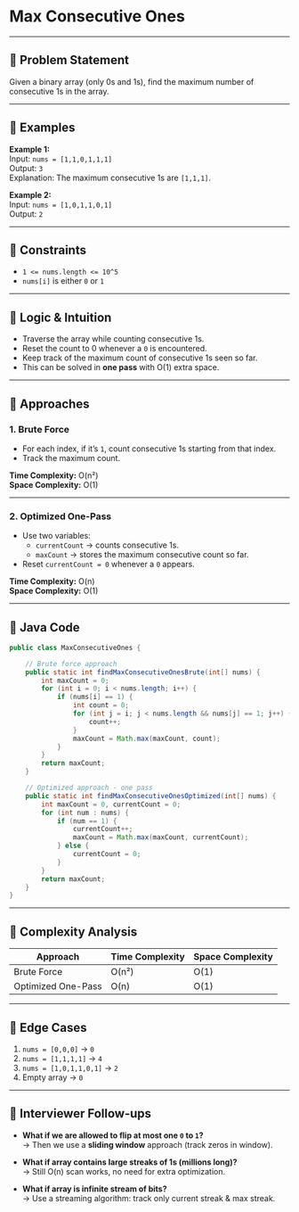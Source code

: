 # Max Consecutive Ones

---

## 🔹 Problem Statement
Given a binary array (only 0s and 1s), find the maximum number of consecutive 1s in the array.

---

## 🔹 Examples
**Example 1:**  
Input: `nums = [1,1,0,1,1,1]`  
Output: `3`  
Explanation: The maximum consecutive 1s are `[1,1,1]`.

**Example 2:**  
Input: `nums = [1,0,1,1,0,1]`  
Output: `2`

---

## 🔹 Constraints
- `1 <= nums.length <= 10^5`
- `nums[i]` is either `0` or `1`

---

## 🔹 Logic & Intuition
- Traverse the array while counting consecutive 1s.
- Reset the count to 0 whenever a `0` is encountered.
- Keep track of the maximum count of consecutive 1s seen so far.
- This can be solved in **one pass** with O(1) extra space.

---

## 🔹 Approaches

### 1. Brute Force
- For each index, if it’s `1`, count consecutive 1s starting from that index.
- Track the maximum count.

**Time Complexity:** O(n²)  
**Space Complexity:** O(1)

---

### 2. Optimized One-Pass
- Use two variables:
    - `currentCount` → counts consecutive 1s.
    - `maxCount` → stores the maximum consecutive count so far.
- Reset `currentCount = 0` whenever a `0` appears.

**Time Complexity:** O(n)  
**Space Complexity:** O(1)

---

## 🔹 Java Code

```java
public class MaxConsecutiveOnes {

    // Brute force approach
    public static int findMaxConsecutiveOnesBrute(int[] nums) {
        int maxCount = 0;
        for (int i = 0; i < nums.length; i++) {
            if (nums[i] == 1) {
                int count = 0;
                for (int j = i; j < nums.length && nums[j] == 1; j++) {
                    count++;
                }
                maxCount = Math.max(maxCount, count);
            }
        }
        return maxCount;
    }

    // Optimized approach - one pass
    public static int findMaxConsecutiveOnesOptimized(int[] nums) {
        int maxCount = 0, currentCount = 0;
        for (int num : nums) {
            if (num == 1) {
                currentCount++;
                maxCount = Math.max(maxCount, currentCount);
            } else {
                currentCount = 0;
            }
        }
        return maxCount;
    }
}
```
---

## 🔹 Complexity Analysis

| Approach            | Time Complexity | Space Complexity |
|---------------------|-----------------|------------------|
| Brute Force         | O(n²)           | O(1)             |
| Optimized One-Pass  | O(n)            | O(1)             |

---

## 🔹 Edge Cases
1. `nums = [0,0,0]` → `0`
2. `nums = [1,1,1,1]` → `4`
3. `nums = [1,0,1,1,0,1]` → `2`
4. Empty array → `0`

---

## 🔹 Interviewer Follow-ups
- **What if we are allowed to flip at most one `0` to `1`?**  
  → Then we use a **sliding window** approach (track zeros in window).

- **What if array contains large streaks of 1s (millions long)?**  
  → Still O(n) scan works, no need for extra optimization.

- **What if array is infinite stream of bits?**  
  → Use a streaming algorithm: track only current streak & max streak.  
